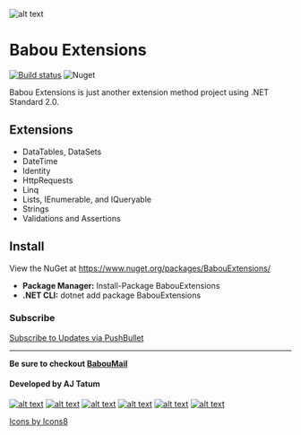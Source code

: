 ![alt text](https://raw.githubusercontent.com/ajtatum/BabouExtensions/master/assets/Babou-100x100.png "Babou loves extension methods!") <!-- markdownlint-disable -->

# **Babou Extensions**

[![Build status](https://ci.appveyor.com/api/projects/status/2um6nsg5bub058nv?svg=true)](https://ci.appveyor.com/project/ajtatum/babouextensions) ![Nuget](https://img.shields.io/nuget/dt/BabouExtensions)

Babou Extensions is just another extension method project using .NET Standard 2.0.

## **Extensions**

* DataTables, DataSets
* DateTime
* Identity
* HttpRequests
* Linq
* Lists, IEnumerable, and IQueryable
* Strings
* Validations and Assertions

## **Install**

View the NuGet at https://www.nuget.org/packages/BabouExtensions/

* **Package Manager:** Install-Package BabouExtensions
* **.NET CLI:** dotnet add package BabouExtensions

### **Subscribe**

[Subscribe to Updates via PushBullet](https://www.pushbullet.com/channel?tag=babouextensions)

---

**Be sure to checkout [BabouMail](https://github.com/ajtatum/BabouMail)**

#### Developed by AJ Tatum

[![alt text][1.1]][1]
[![alt text][2.1]][2]
[![alt text][3.1]][3]
[![alt text][4.1]][4]
[![alt text][5.1]][5]
[![alt text][6.1]][6]

[1.1]: https://img.icons8.com/clouds/50/000000/linkedin.png (LinkedIn @ajtatum)
[2.1]: https://img.icons8.com/clouds/50/000000/facebook-new.png (Facebook @ajtatum)
[3.1]: https://img.icons8.com/clouds/50/000000/twitter.png (Twitter @ajtatum)
[4.1]: https://img.icons8.com/clouds/50/000000/music.png (LastFM @ajtatum)
[5.1]: https://img.icons8.com/clouds/50/000000/github.png (GitHub @ajtatum)
[6.1]: https://img.icons8.com/clouds/50/000000/domain.png (ajt.io)

[1]: https://www.linkedin.com/in/ajtatum/
[2]: https://www.facebook.com/ajtatum
[3]: https://twitter.com/ajtatum
[4]: https://www.last.fm/user/ajtatum
[5]: https://github.com/ajtatum
[6]: https://ajt.io/

[Icons by Icons8](https://icons8.com/icon/118557/github)